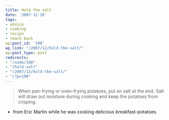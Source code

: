 ```yaml
---
title: Hold the salt
date: '2007-12-16'
tags:
- advice
- cooking
- recipe
- teach back
wp:post_id: '190'
wp_link: "/2007/12/hold-the-salt/"
wp:post_type: post
redirects:
- "/node/190"
- "/hold-salt"
- "/2007/12/hold-the-salt/"
- "/?p=190"
---
```


> When pan-frying or oven-frying potatoes, put on salt at the end. Salt will draw out moisture during cooking and keep the potatoes from crisping.
- from Eric Martin while he was cooking delicious breakfast-potatoes.
